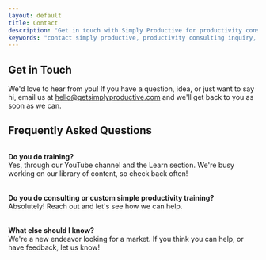 ```yaml
---
layout: default
title: Contact
description: "Get in touch with Simply Productive for productivity consulting, app development, or general inquiries. We help small businesses simplify their workflows and boost efficiency."
keywords: "contact simply productive, productivity consulting inquiry, business workflow help, get in touch, productivity consultation"
---
```


<!-- Contact Hero -->
<section class="contact-hero">
  <h1>Get in Touch</h1>
  <p class="contact-subtitle">We'd love to hear from you! If you have a question, idea, or just want to say hi, email us at <a href="mailto:hello@getsimplyproductive.com">hello@getsimplyproductive.com</a> and we'll get back to you as soon as we can.</p>
</section>

<!-- FAQ Section -->
<section class="faq-section">
  <h2>Frequently Asked Questions</h2>
  <ul class="faq-list" style="max-width:600px;margin:2rem auto 0;text-align:left;list-style:none;padding:0;">
    <li style="margin-bottom:2rem;">
      <strong>Do you do training?</strong><br>
      Yes, through our YouTube channel and the Learn section. We're busy working on our library of content, so check back often!
    </li>
    <li style="margin-bottom:2rem;">
      <strong>Do you do consulting or custom simple productivity training?</strong><br>
      Absolutely! Reach out and let's see how we can help.
    </li>
    <li style="margin-bottom:2rem;">
      <strong>What else should I know?</strong><br>
      We're a new endeavor looking for a market. If you think you can help, or have feedback, let us know!
    </li>
  </ul>
</section>